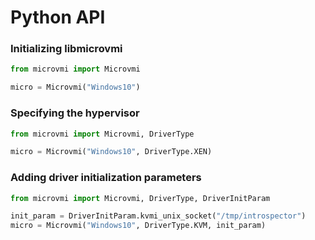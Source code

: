 # Python API

### Initializing libmicrovmi

~~~Python
from microvmi import Microvmi

micro = Microvmi("Windows10")
~~~

### Specifying the hypervisor

~~~Python
from microvmi import Microvmi, DriverType

micro = Microvmi("Windows10", DriverType.XEN)
~~~

### Adding driver initialization parameters

~~~Python
from microvmi import Microvmi, DriverType, DriverInitParam

init_param = DriverInitParam.kvmi_unix_socket("/tmp/introspector")
micro = Microvmi("Windows10", DriverType.KVM, init_param)
~~~

